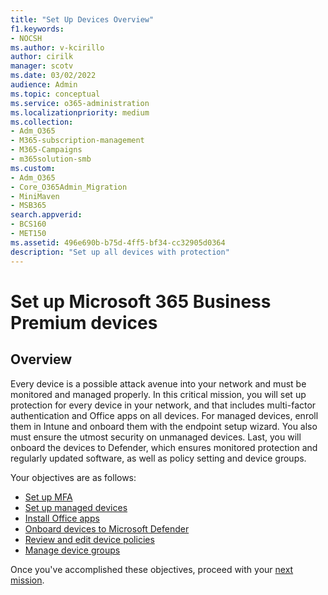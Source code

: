 ```yaml
---
title: "Set Up Devices Overview"
f1.keywords:
- NOCSH
ms.author: v-kcirillo
author: cirilk
manager: scotv
ms.date: 03/02/2022
audience: Admin
ms.topic: conceptual
ms.service: o365-administration
ms.localizationpriority: medium
ms.collection: 
- Adm_O365
- M365-subscription-management 
- M365-Campaigns
- m365solution-smb
ms.custom:
- Adm_O365
- Core_O365Admin_Migration
- MiniMaven
- MSB365
search.appverid:
- BCS160
- MET150
ms.assetid: 496e690b-b75d-4ff5-bf34-cc32905d0364
description: "Set up all devices with protection"
---
```


# Set up Microsoft 365 Business Premium devices

## Overview

Every  device is a possible attack avenue into your network and must be monitored and managed properly. In this critical mission, you will set up protection for every device in your network, and that includes multi-factor authentication and Office apps on all devices. For managed devices, enroll them in Intune and onboard them with the endpoint setup wizard. You also must ensure the utmost security on unmanaged devices. Last, you will onboard the devices to Defender, which ensures monitored protection and regularly updated software, as well as policy setting and device groups. 

Your objectives are as follows:

- [Set up MFA](m365bp-multifactor-authentication.md)
- [Set up managed devices](m365bp-managed-devices-setup.md)
- [Install Office apps](m365bp-managed-devices-setup.md)
- [Onboard devices to Microsoft Defender](m365bp-onboard-devices-mdb.md)
- [Review and edit device policies](m365bp-view-edit-create-mdb-policies.md)
- [Manage device groups](m365bp-device-groups-mdb.md)

Once you've accomplished these objectives, proceed with your [next mission](m365bp-protect-email-overview.md).


<!---
## Set up devices

Take a few minutes to set up devices to work with your environment. For your key users (those who are the highest value targets for hackers), you can set up and pre-configure new devices. This helps them get started when they sign in with their Microsoft 365 credentials.

:::image type="content" source="../media/m365-democracy-user-device-setup.png" alt-text="User device setup process.":::
  
To set up devices:

1. Each user [sets up their mobile devices](../business/set-up-mobile-devices.md?toc=%2Fmicrosoft-365%2Fcampaigns%2Ftoc.json).
2. For unmanaged devices, users set up their [PCs and Macs](m365bp-protect-pcs-macs.md).
For key staff, we recommend that you use [managed devices](../business/set-up-windows-devices.md) for even better protection. For all devices, you'll want to set up [multifactor authentication](m365bp-multifactor-authentication.md).
3. All users should learn how to protect themselves and your campaign by learning about [phishing and other attacks](m365-campaigns-phishing-and-attacks.md)(m365-campaigns-phishing-and-attacks.md) and to use [encryption](send-encrypted-email.md). This [infographic](m365-campaigns-protect-campaign-infographic.md) can also help your users understand how to help protect your campaign from online threats.
--->

<!---
## Admins: Set up Microsoft 365

The following diagram describes how admins set up Microsoft 365.

![Steps to set up Microsoft 365.](../media/M365-democracy-SetUpProcess.png)

After you've [signed up for Microsoft 365 Business Premium](../admin/admin-overview/sign-up-for-office-365.md)), complete setup by [running the setup wizard](../business/set-up.md?toc=/microsoft-365/campaigns/toc.json) to configure the core settings.

For all organizations, bump up security protection by: [protecting admin accounts](m365bp-protect-admin-accounts.md), [protecting access to mail and data](m365bp-conditional-access.md), and [increasing threat protection](m365bp-increase-protection.md).

## Everyone: Set up your devices

Users will need to take a few minutes to set up devices to work with this environment. For your key users (those who are the highest value targets for hackers), you can set up and pre-configure new devices. This helps them to get started when they sign in with their Microsoft 365 credentials.

:::image type="content" source="../media/m365-democracy-user-device-setup.png" alt-text="User device setup process.":::
  
To set up user devices:

1. Each user [sets up their mobile devices](../business/set-up-mobile-devices.md?toc=%2Fmicrosoft-365%2Fcampaigns%2Ftoc.json).
2. For unmanaged devices, users set up their [PCs and Macs](m365bp-protect-pcs-macs.md).
For key staff, we recommend that you use [managed devices](../business/set-up-windows-devices.md) for even better protection. For all devices, you'll want to set up [multifactor authentication](m365bp-multifactor-authentication.md).
3. All users should learn how to protect themselves and your campaign by learning about [phishing and other attacks](m365-campaigns-phishing-and-attacks.md). This [infographic](m365-campaigns-protect-campaign-infographic.md) can also help your users understand how to help protect your campaign from online threats.
--->


